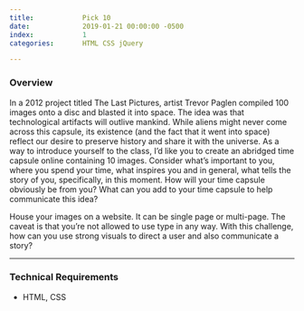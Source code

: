 ```yaml
---
title:            Pick 10
date:             2019-01-21 00:00:00 -0500
index:            1
categories:       HTML CSS jQuery

---
```


### Overview
In a 2012 project titled The Last Pictures, artist Trevor Paglen compiled 100 images onto a disc and blasted it into space. The idea was that technological artifacts will outlive mankind. While aliens might never come across this capsule, its existence (and the fact that it went into space) reflect our desire to preserve history and share it with the universe. As a way to introduce yourself to the class, I’d like you to create an abridged time capsule online containing 10 images. Consider what’s important to you, where you spend your time, what inspires you and in general, what tells the story of you, specifically, in this moment. How will your time capsule obviously be from you? What can you add to your time capsule to help communicate this idea?

House your images on a website. It can be single page or multi-page. The caveat is that you’re not allowed to use type in any way. With this challenge, how can you use strong visuals to direct a user and also communicate a story?


---

### Technical Requirements

- HTML, CSS
